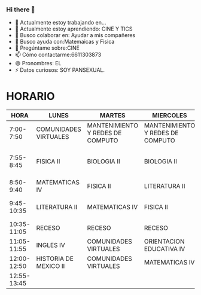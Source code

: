 ### Hi there 👋
- 🔭 Actualmente estoy trabajando en...
- 🌱 Actualmente estoy aprendiendo: CINE Y TICS
- 👯 Busco colaborar en: Ayudar a mis compañeres
- 🤔 Busco ayuda con:Matemaicas y Fisica
- 💬 Pregúntame sobre:CINE
- 📫 Cómo contactarme:6611303873
- 😄 Pronombres: EL
- ⚡ Datos curiosos: SOY PANSEXUAL.





# HORARIO

| HORA        | LUNES                 | MARTES                           | MIERCOLES                        | JUEVES                                             | VIERNES                          |
|-------------|-----------------------|----------------------------------|----------------------------------|----------------------------------------------------|----------------------------------|
| 7:00-7:50   | COMUNIDADES VIRTUALES | MANTENIMIENTO Y REDES DE COMPUTO | MANTENIMIENTO Y REDES DE COMPUTO | FISICA II                                          | MANTENIMIENTO Y REDES DE COMPUTO |
| 7:55-8:45   | FISICA II             | BIOLOGIA II                      | BIOLOGIA II                      | ACITIVIDADES FISICAS , DEPORTIVAS Y RECREATIVAS IV | BIOLOGIA II                      |
| 8:50-9:40   | MATEMATICAS IV        | FISICA II                        | LITERATURA II                    | MATEMATICAS IV                                     | MATEMATICAS IV                   |
| 9:45-10:35  | LITERATURA II         | MATEMATICAS IV                   | FISICA II                        | MANTENIMIENTO Y REDES DE COMPUTO                   | FISICA II                        |
| 10:35-11:05 |         RECESO        |              RECESO              |              RECESO              |                       RECESO                       |              RECESO              |
| 11:05-11:55 | INGLES IV             | COMUNIDADES VIRTUALES            | ORIENTACION EDUCATIVA IV         | INGLES IV                                          | HISTORIA DE MEXICO II            |
| 12:00-12:50 | HISTORIA DE MEXICO II | COMUNIDADES VIRTUALES            | MATEMATICAS IV                   | HISTORIA DE MEXICO II                              | LITERATURA II                    |
| 12:55-13:45 |                       |                                  |                                  | BIOLOGIA II                                        | INGLES IV                        |
